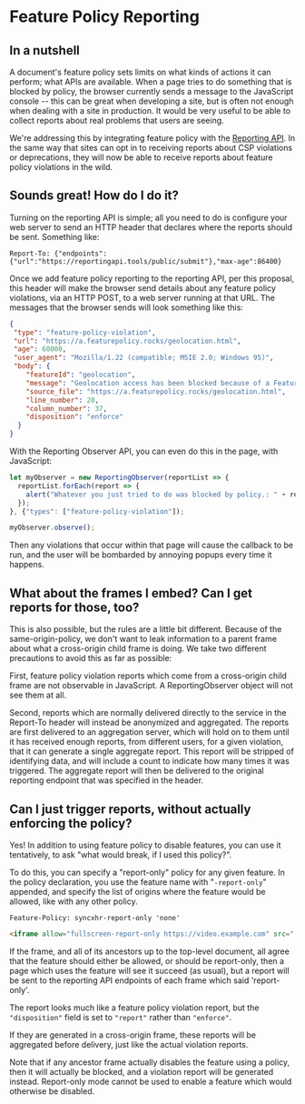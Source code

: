 Feature Policy Reporting
========================

In a nutshell
-------------

A document's feature policy sets limits on what kinds of actions it can
perform; what APIs are available. When a page tries to do something that is
blocked by policy, the browser currently sends a message to the JavaScript
console -- this can be great when developing a site, but is often not enough
when dealing with a site in production. It would be very useful to be able to
collect reports about real problems that users are seeing.

We're addressing this by integrating feature policy with the
[Reporting API](https://wicg.github.io/reporting/). In the same way that sites
can opt in to receiving reports about CSP violations or deprecations, they will
now be able to receive reports about feature policy violations in the wild.

Sounds great! How do I do it?
-------------

Turning on the reporting API is simple; all you need to do is configure your
web server to send an HTTP header that declares where the reports should be
sent. Something like:

```http
Report-To: {"endpoints":{"url":"https://reportingapi.tools/public/submit"},"max-age":86400}
```

Once we add feature policy reporting to the reporting API, per this proposal,
this header will make the browser send details about any feature policy
violations, via an HTTP POST, to a web server running at that URL. The messages
that the browser sends will look something like this:

```json
{
 "type": "feature-policy-violation",
 "url": "https://a.featurepolicy.rocks/geolocation.html",
 "age": 60000,
 "user_agent": "Mozilla/1.22 (compatible; MSIE 2.0; Windows 95)",
 "body": {
    "featureId": "geolocation",
    "message": "Geolocation access has been blocked because of a Feature Policy applied to the current document. See https://goo.gl/EuHzyv for more details.",
    "source_file": "https://a.featurepolicy.rocks/geolocation.html",
    "line_number": 20,
    "column_number": 37,
    "disposition": "enforce"
  }
}
```

With the Reporting Observer API, you can even do this in the page, with
JavaScript:

```javascript
let myObserver = new ReportingObserver(reportList => {
  reportList.forEach(report => {
    alert("Whatever you just tried to do was blocked by policy.: " + report.body.feature);
  });
}, {"types": ["feature-policy-violation"]);

myObserver.observe();
```

Then any violations that occur within that page will cause the callback to be
run, and the user will be bombarded by annoying popups every time it happens.

What about the frames I embed? Can I get reports for those, too?
-------------

This is also possible, but the rules are a little bit different. Because of the
same-origin-policy, we don't want to leak information to a parent frame about
what a cross-origin child frame is doing. We take two different precautions to
avoid this as far as possible:

First, feature policy violation reports which come from a cross-origin child
frame are not observable in JavaScript. A ReportingObserver object will not see
them at all.

Second, reports which are normally delivered directly to the service in the
Report-To header will instead be anonymized and aggregated. The reports are
first delivered to an aggregation server, which will hold on to them until it
has received enough reports, from different users, for a given violation, that
it can generate a single aggregate report. This report will be stripped of
identifying data, and will include a count to indicate how many times it was
triggered. The aggregate report will then be delivered to the original
reporting endpoint that was specified in the header.

Can I just trigger reports, without actually enforcing the policy?
-------------

Yes! In addition to using feature policy to disable features, you can use it
tentatively, to ask "what would break, if I used this policy?".

To do this, you can specify a "report-only" policy for any given feature. In
the policy declaration, you use the feature name with "`-report-only`" appended,
and specify the list of origins where the feature would be allowed, like with
any other policy.

```http
Feature-Policy: syncxhr-report-only 'none'
```

```html
<iframe allow="fullscreen-report-only https://video.example.com" src="..."></iframe>
```

If the frame, and all of its ancestors up to the top-level document, all agree
that the feature should either be allowed, or should be report-only, then a
page which uses the feature will see it succeed (as usual), but a report will
be sent to the reporting API endpoints of each frame which said 'report-only'.

The report looks much like a feature policy violation report, but the
`"disposition"` field is set to `"report"` rather than `"enforce"`.

If they are generated in a cross-origin frame, these reports will be aggregated
before delivery, just like the actual violation reports.

Note that if any ancestor frame actually disables the feature using a policy,
then it will actually be blocked, and a violation report will be generated
instead. Report-only mode cannot be used to enable a feature which would
otherwise be disabled.
